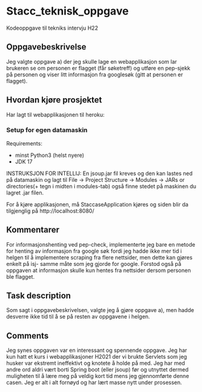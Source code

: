 # Stacc_teknisk_oppgave
Kodeoppgave til tekniks intervju H22

## Oppgavebeskrivelse
Jeg valgte oppgave a) der jeg skulle lage en webapplikasjon som lar brukeren se om personen er flagget (får søketreff) og utføre en pep-sjekk på personen og viser
litt informasjon fra googlesøk (gitt at personen er flagget).

## Hvordan kjøre prosjektet
Har lagt til webapplikasjonen til heroku: 

### Setup for egen datamaskin
Requirements:
  - minst Python3 (helst nyere)
  - JDK 17

INSTRUKSJON FOR INTELLIJ: En jsoup.jar fil kreves og den kan lastes ned på datamaskin og lagt til File -> Project Structure -> Modules -> JARs or directories(+ tegn i midten i modules-tab) også finne stedet på maskinen du lagret .jar filen.

For å kjøre applikasjonen, må StaccaseApplication kjøres og siden blir da tilgjenglig på http://localhost:8080/

## Kommentarer
For informasjonshenting ved pep-check, implementerte jeg bare en metode for henting av informasjon fra google søk fordi jeg hadde ikke mer tid i helgen til å implementere scraping fra flere nettsider, men dette kan gjøres enkelt på isj- samme måte som jeg gjorde for google. Forstod også på oppgaven at informasjon skulle kun hentes fra nettsider dersom personen ble flagget.

## Task description
Som sagt i oppgavebeskrivelsen, valgte jeg å gjøre oppgave a), men hadde desverre ikke tid til å se på resten av oppgavene i helgen.

## Comments
Jeg synes oppgaven var en interessant og spennende oppgave. Jeg har kun hatt et kurs i webapplikasjoner H2021 der vi brukte Servlets som jeg husker var ekstremt ineffektivt og knotete å holde på med. Jeg har med andre ord aldri vært borti Spring boot (eller jsoup) før og utnyttet dermed muligheten til å lære meg på veldig kort tid mens jeg gjennomførte denne casen. Jeg er alt i alt fornøyd og har lært masse nytt under prosessen.
